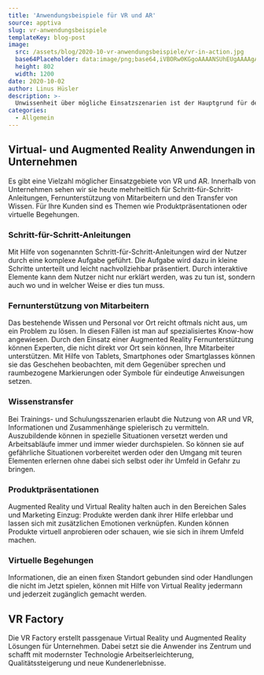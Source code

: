 ```yaml
---
title: 'Anwendungs­beispiele für VR und AR'
source: apptiva
slug: vr-anwendungsbeispiele
templateKey: blog-post
image:
  src: /assets/blog/2020-10-vr-anwendungsbeispiele/vr-in-action.jpg
  base64Placeholder: data:image/png;base64,iVBORw0KGgoAAAANSUhEUgAAAAgAAAAFCAIAAAD38zoCAAAACXBIWXMAAAsTAAALEwEAmpwYAAAAhklEQVR4nGMwNTYPCAhKTUs3M7dvKs+f2pATnxBjZ2PDoKqqw8MmKiwooa6mK8Mn7mZuHBMbY2NjzyAjKWNp4VTaMFlGWllFWjYto8zVziEjwJpBVlyipLrz6f//8vKaDg7e7ZOW2tu6BLnbMUhJKhkY2/r6RujrmEQERqaERWlqmkmIygAACVAhAeYi2Y0AAAAASUVORK5CYII=
  height: 802
  width: 1200
date: 2020-10-02
author: Linus Hüsler
description: >-
  Unwissenheit über mögliche Einsatzszenarien ist der Hauptgrund für den Verzicht auf Virtual und Augmented Reality. Hier zeigen wir mögliche Anwendungen auf.
categories:
  - Allgemein
---
```


## Virtual- und Augmented Reality Anwendungen in Unternehmen

Es gibt eine Vielzahl möglicher Einsatzgebiete von VR und AR. Innerhalb von Unternehmen sehen wir sie heute mehrheitlich für Schritt-für-Schritt-Anleitungen, Fernunterstützung von Mitarbeitern und den Transfer von Wissen. Für Ihre Kunden sind es Themen wie Produktpräsentationen oder virtuelle Begehungen.

### Schritt-für-Schritt-Anleitungen

Mit Hilfe von sogenannten Schritt-für-Schritt-Anleitungen wird der Nutzer durch eine komplexe Aufgabe geführt. Die Aufgabe wird dazu in kleine Schritte unterteilt und leicht nachvollziehbar präsentiert. Durch interaktive Elemente kann dem Nutzer nicht nur erklärt werden, was zu tun ist, sondern auch wo und in welcher Weise er dies tun muss.

### Fernunterstützung von Mitarbeitern

Das bestehende Wissen und Personal vor Ort reicht oftmals nicht aus, um ein Problem zu lösen. In diesen Fällen ist man auf spezialisiertes Know-how angewiesen. Durch den Einsatz einer Augmented Reality Fernunterstützung können Experten, die nicht direkt vor Ort sein können, Ihre Mitarbeiter unterstützen. Mit Hilfe von Tablets, Smartphones oder Smartglasses können sie das Geschehen beobachten, mit dem Gegenüber sprechen und raumbezogene Markierungen oder Symbole für eindeutige Anweisungen setzen.

### Wissenstransfer

Bei Trainings- und Schulungsszenarien erlaubt die Nutzung von AR und VR, Informationen und Zusammenhänge spielerisch zu vermitteln. Auszubildende können in spezielle Situationen versetzt werden und Arbeitsabläufe immer und immer wieder durchspielen. So können sie auf gefährliche Situationen vorbereitet werden oder den Umgang mit teuren Elementen erlernen ohne dabei sich selbst oder ihr Umfeld in Gefahr zu bringen.

### Produkt­präsentationen

Augmented Reality und Virtual Reality halten auch in den Bereichen Sales und Marketing Einzug: Produkte werden dank ihrer Hilfe erlebbar und lassen sich mit zusätzlichen Emotionen verknüpfen. Kunden können Produkte virtuell anprobieren oder schauen, wie sie sich in ihrem Umfeld machen.

### Virtuelle Begehungen

Informationen, die an einen fixen Standort gebunden sind oder Handlungen die nicht im Jetzt spielen, können mit Hilfe von Virtual Reality jedermann und jederzeit zugänglich gemacht werden.

## VR Factory

Die VR Factory erstellt passgenaue Virtual Reality und Augmented Reality Lösungen für Unternehmen. Dabei setzt sie die Anwender ins Zentrum und schafft mit modernster Technologie Arbeitserleichterung, Qualitätssteigerung und neue Kundenerlebnisse.
